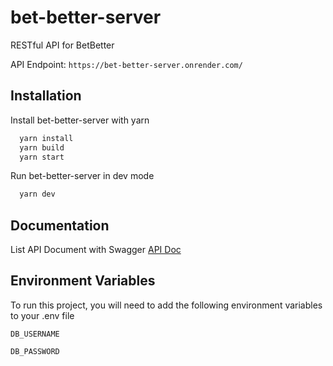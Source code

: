 # bet-better-server

RESTful API for BetBetter

API Endpoint: `https://bet-better-server.onrender.com/`

## Installation

Install bet-better-server with yarn

```bash
  yarn install
  yarn build
  yarn start
```

Run bet-better-server in dev mode

```bash
  yarn dev
```

## Documentation

List API Document with Swagger
[API Doc](https://bet-better-server.onrender.com/api-docs/)

## Environment Variables

To run this project, you will need to add the following environment variables to your .env file

`DB_USERNAME`

`DB_PASSWORD`

